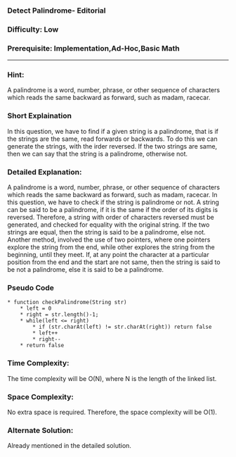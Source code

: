 ### **Detect Palindrome- Editorial**
### **Difficulty**: Low
### **Prerequisite: Implementation,Ad-Hoc,Basic Math**
---

### **Hint:**
A palindrome is a word, number, phrase, or other sequence of characters which reads the same backward as forward, such as madam, racecar.  

### **Short Explaination**
In this question, we have to find if a given string is a palindrome, that is if the strings are the same, read forwards or backwards. To do this we can generate the strings, with the irder reversed. If the two strings are same, then we can say that the string is a palindrome, otherwise not. 

### **Detailed Explanation**:
A palindrome is a word, number, phrase, or other sequence of characters which reads the same backward as forward, such as madam, racecar. In this question, we have to check if the string is palindrome or not. A string can be said to be a palindrome, if it is the same if the order of its digits is reversed. Therefore, a string with order of characters reversed must be generated, and checked for equality with the original string. If the two strings are equal, then the string is said to be a palindrome, else not.
Another method, involved the use of two pointers, where one pointers explore the string from the end, while other explores the string from the beginning, until they meet. If, at any point the character at a particular position from the end and the start are not same, then the string is said to be not a palindrome, else it is said to be a palindrome.

### **Pseudo Code**
	* function checkPalindrome(String str)
		* left = 0 
		* right = str.length()-1;
		* while(left <= right)
			* if (str.charAt(left) != str.charAt(right)) return false
			* left++
			* right--
		* return false



### **Time Complexity**:
The time complexity will be O(N), where N is the length of the linked list.

### **Space Complexity**:
No extra space is required. Therefore, the space complexity will be O(1).

### **Alternate Solution**:
Already mentioned in the detailed solution.